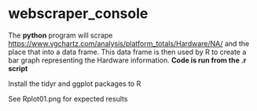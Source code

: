 # webscraper_console
The **python** program will scrape https://www.vgchartz.com/analysis/platform_totals/Hardware/NA/
and the place that into a data frame. This data frame is then used by R to create a bar graph representing the Hardware information. **Code is run from the .r script**

Install the tidyr and ggplot packages to R

See Rplot01.png for expected results
